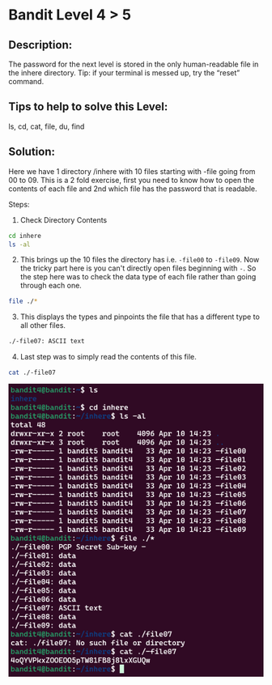 # Bandit Level 4 > 5

## Description:
The password for the next level is stored in the only human-readable file in the inhere directory. Tip: if your terminal is messed up, try the “reset” command.

## Tips to help to solve this Level:
ls, cd, cat, file, du, find

## Solution:
Here we have 1 directory /inhere with 10 files starting with -file going from 00 to 09. This is a 2 fold exercise, first you need to know how to open the contents of each file and 2nd which file has the password that is readable.

Steps:
1. Check Directory Contents
```bash
cd inhere
ls -al
```
2. This brings up the 10 files the directory has i.e. ```-file00``` to ```-file09```. Now the tricky part here is you can't directly open files beginning with `-`. So the step here was to check the data type of each file rather than going through each one.

```bash
file ./*
```

3. This displays the types and pinpoints the file that has a different type to all other files. 

```bash
./-file07: ASCII text
```

4. Last step was to simply read the contents of this file.
```bash
cat ./-file07
```

![](images/bandit4to5.png)
